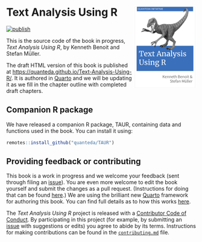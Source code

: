 # Text Analysis Using R <a href="https://quanteda.github.io/Text-Analysis-Using-R/"><img src="images/TAURbook_cover_large.png" align="right" height="220px" width="auto"/></a>

<!-- badges: start -->

[![publish](https://github.com/quanteda/Text-Analysis-Using-R/actions/workflows/publish.yml/badge.svg)](https://github.com/quanteda/Text-Analysis-Using-R/actions/workflows/publish.yml)

<!-- badges: end -->

This is the source code of the book in progress, *Text Analysis Using R*, by Kenneth Benoit and Stefan Müller.

The draft HTML version of this book is published at https://quanteda.github.io/Text-Analysis-Using-R/. It is authored in [Quarto](https://quarto.org) and we will be updating it as we fill in the chapter outline with completed draft chapters.

## Companion R package

We have released a companion R package, TAUR, containing data and functions used in the book. You can install it using:

``` r
remotes::install_github("quanteda/TAUR")
```

## Providing feedback or contributing

This book is a work in progress and we welcome your feedback (sent through filing an [issue](https://github.com/quanteda/Text-Analysis-Using-R/issues)). You are even more welcome to edit the book yourself and submit the changes as a pull request. (Instructions for doing that can be found [here](https://gist.github.com/Chaser324/ce0505fbed06b947d962).) We are using the brilliant new [Quarto](https://quarto.org) framework for authoring this book. You can find full details as to how this works [here](https://quarto.org/docs/books/).

The *Text Analysis Using R* project is released with a [Contributor Code of Conduct](CODE_OF_CONDUCT.md). By participating in this project (for example, by submitting an [issue](https://github.com/quanteda/Text-Analysis-Using-R/issues) with suggestions or edits) you agree to abide by its terms. Instructions for making contributions can be found in the [`contributing.md`](contributing.md) file.
